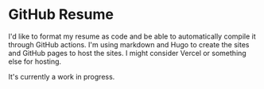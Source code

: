 # GitHub Resume

I'd like to format my resume as code and be able to automatically compile it through GitHub actions. I'm using markdown and Hugo to create the sites and GitHub pages to host the sites. I might consider Vercel or something else for hosting.

It's currently a work in progress.
